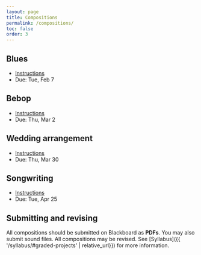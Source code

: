```yaml
---
layout: page
title: Compositions
permalink: /compositions/
toc: false
order: 3
---
```


## Blues

* [Instructions](https://viva.pressbooks.pub/openmusictheory/chapter/blues-melodies-and-the-blues-scale/#assignments)
* Due: Tue, Feb 7

## Bebop

* [Instructions](https://viva.pressbooks.pub/openmusictheory/chapter/jazz-embellishing-chords/#assignments)
* Due: Thu, Mar 2

## Wedding arrangement

* [Instructions](https://viva.pressbooks.pub/openmusictheory/chapter/rhythm-and-meter-in-pop-music/#assignments)
* Due: Thu, Mar 30

## Songwriting

* [Instructions](https://gmuedu-my.sharepoint.com/:b:/g/personal/mlavengo_gmu_edu/EQXt8bU-pYpMvEC77ZwlMkEBamETDLnvOG28Pq7VYXH_iA?e=eTgPC7)
* Due: Tue, Apr 25

## Submitting and revising

All compositions should be submitted on Blackboard as **PDFs**. You may also submit sound files.
All compositions may be revised. See [Syllabus]({{ '/syllabus/#graded-projects' | relative_url}}) for more information.